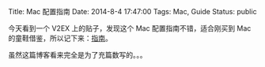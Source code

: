 Title: Mac 配置指南
Date: 2014-8-4 17:47:00
Tags: Mac, Guide
Status: public

今天看到一个 V2EX 上的贴子，发现这个 Mac 配置指南不错，适合刚买到 Mac 的童鞋借鉴，所以记下来：[指南][1]。

虽然这篇博客看来完全是为了充篇数写的。。。

[1]:	http://www.sourabhbajaj.com/mac-setup/index.html